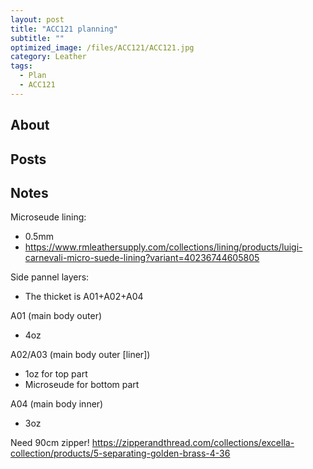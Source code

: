 ```yaml
---
layout: post
title: "ACC121 planning"
subtitle: "" 
optimized_image: /files/ACC121/ACC121.jpg
category: Leather
tags:
  - Plan
  - ACC121
---
```


## About


## Posts


## Notes

Microseude lining: 
- 0.5mm
- https://www.rmleathersupply.com/collections/lining/products/luigi-carnevali-micro-suede-lining?variant=40236744605805


Side pannel layers:
- The thicket is A01+A02+A04

A01 (main body outer)
- 4oz

A02/A03 (main body outer [liner])
- 1oz for top part
- Microseude for bottom part

A04 (main body inner)
- 3oz


Need 90cm zipper!
https://zipperandthread.com/collections/excella-collection/products/5-separating-golden-brass-4-36
